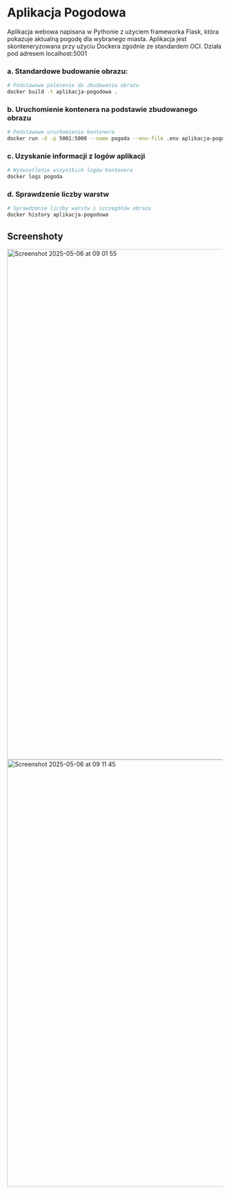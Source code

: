# Aplikacja Pogodowa 

Aplikacja webowa napisana w Pythonie z użyciem frameworka Flask, która pokazuje aktualną pogodę dla wybranego miasta. Aplikacja jest skonteneryzowana przy użyciu Dockera zgodnie ze standardem OCI. Działa pod adresem localhost:5001

### a. Standardowe budowanie obrazu:

```bash
# Podstawowe polecenie do zbudowania obrazu
docker build -t aplikacja-pogodowa . 
```

### b. Uruchomienie kontenera na podstawie zbudowanego obrazu

```bash
# Podstawowe uruchomienie kontenera
docker run -d -p 5001:5000 --name pogoda --env-file .env aplikacja-pogodowa
```

### c. Uzyskanie informacji z logów aplikacji

```bash
# Wyświetlenie wszystkich logów kontenera
docker logs pogoda
```

### d. Sprawdzenie liczby warstw

```bash
# Sprawdzenie liczby warstw i szczegółów obrazu
docker history aplikacja-pogodowa
```

## Screenshoty
<img width="1192" alt="Screenshot 2025-05-06 at 09 01 55" src="https://github.com/user-attachments/assets/3c5b984b-0b24-4fd5-8deb-7853cbd0aea5" />

<img width="997" alt="Screenshot 2025-05-06 at 09 11 45" src="https://github.com/user-attachments/assets/32eab4bb-44ac-4dee-8c1b-63129e88e556" />


